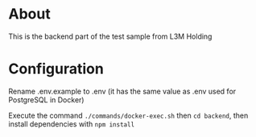 # About

This is the backend part of the test sample from L3M Holding


# Configuration

Rename .env.example to .env (it has the same value as .env used for PostgreSQL in Docker)

Execute the command `./commands/docker-exec.sh` then `cd backend`, then install dependencies with `npm install`